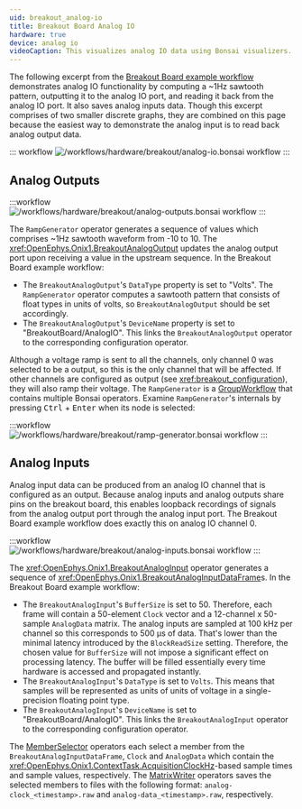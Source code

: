 ```yaml
---
uid: breakout_analog-io
title: Breakout Board Analog IO
hardware: true
device: analog io
videoCaption: This visualizes analog IO data using Bonsai visualizers. The "BreakoutAnalogOutput" window shows the values that are being used by the <code>BreakoutAnalogOutput</code> operator to update the analog IO port. However, only analog channel 0 is actually updated because it's the only channel configured as output by the <code>BreakoutBoard</code> operator. The "AnalogData" window shows the voltages at the various pins of the analog IO port. They are being read by the the ADCs on the breakout board and produced in Bonsai by the <code>BreakoutAnalogInput</code> operator. This confirms that only analog channel 0 is outputting the sawtooth waveform.
---
```


The following excerpt from the [Breakout Board example workflow](xref:breakout) demonstrates analog IO functionality by computing a ~1Hz sawtooth pattern, outputting it to the analog IO port, and reading it back from the analog IO port. It also saves analog inputs data. Though this excerpt comprises of two smaller discrete graphs, they are combined on this page because the easiest way to demonstrate the analog input is to read back analog output data.

::: workflow
![/workflows/hardware/breakout/analog-io.bonsai workflow](../../../workflows/hardware/breakout/analog-io.bonsai)
:::

## Analog Outputs

:::workflow
![/workflows/hardware/breakout/analog-outputs.bonsai workflow](../../../workflows/hardware/breakout/analog-outputs.bonsai)
:::

The `RampGenerator` operator generates a sequence of values which comprises ~1Hz sawtooth waveform from -10 to 10. The <xref:OpenEphys.Onix1.BreakoutAnalogOutput> updates the analog output port upon receiving a value in the upstream sequence. In the Breakout Board example workflow:
- The `BreakoutAnalogOutput`'s `DataType` property is set to "Volts". The `RampGenerator` operator computes a sawtooth pattern that consists of float types in units of volts, so `BreakoutAnalogOutput` should be set accordingly.
- The `BreakoutAnalogOutput`'s `DeviceName` property is set to "BreakoutBoard/AnalogIO". This links the `BreakoutAnalogOutput` operator to the corresponding configuration operator. 

Although a voltage ramp is sent to all the channels, only channel 0
was selected to be a output, so this is the only channel that will be affected. If other channels
are configured as output (see <xref:breakout_configuration>), they will
also ramp their voltage. The `RampGenerator` is a
[GroupWorkflow](https://bonsai-rx.org/docs/articles/editor.html#workflow) that contains multiple Bonsai operators. 
Examine `RampGenerator`'s internals by pressing <kbd>Ctrl</kbd> + <kbd>Enter</kbd> when its node is selected:

:::workflow
![/workflows/hardware/breakout/ramp-generator.bonsai workflow](../../../workflows/hardware/breakout/ramp-generator.bonsai)
:::

## Analog Inputs

Analog input data can be produced from an analog IO channel that is configured as an output. Because analog inputs and analog outputs share pins on the breakout board, this enables loopback recordings of signals from the analog output port through the analog input port. The Breakout Board example workflow does exactly this on analog IO channel 0.

:::workflow
![/workflows/hardware/breakout/analog-inputs.bonsai workflow](../../../workflows/hardware/breakout/analog-inputs.bonsai)
:::

The <xref:OpenEphys.Onix1.BreakoutAnalogInput> operator generates a sequence of <xref:OpenEphys.Onix1.BreakoutAnalogInputDataFrame>s. In the Breakout Board example workflow:
- The `BreakoutAnalogInput`'s `BufferSize` is set to 50. Therefore, each frame will contain a 50-element `Clock` vector and a 12-channel x
  50-sample `AnalogData` matrix. The analog inputs are sampled at 100 kHz per channel so this
  corresponds to 500 µs of data. That's lower than the minimal latency introduced by the `BlockReadSize` setting. Therefore, the chosen value for  `BufferSize` will not impose a significant effect on processing latency. The buffer will be filled essentially every time hardware is accessed and propagated instantly.
- The `BreakoutAnalogInput`'s `DataType` is set to `Volts`. This means that samples will be represented as units of units of voltage in a single-precision floating point type.
- The `BreakoutAnalogInput`'s `DeviceName` is set to "BreakoutBoard/AnalogIO". This links the `BreakoutAnalogInput` operator to the corresponding configuration operator. 

The [MemberSelector](https://bonsai-rx.org/docs/api/Bonsai.Expressions.MemberSelectorBuilder.html) operators each select a member from the `BreakoutAnalogInputDataFrame`, `Clock` and `AnalogData` which contain the <xref:OpenEphys.Onix1.ContextTask.AcquisitionClockHz>-based sample times and sample values,
respectively. The [MatrixWriter](https://bonsai-rx.org/docs/api/Bonsai.Dsp.MatrixWriter.html) operators saves the selected members to files with the following format: `analog-clock_<timestamp>.raw` and `analog-data_<timestamp>.raw`, respectively. 